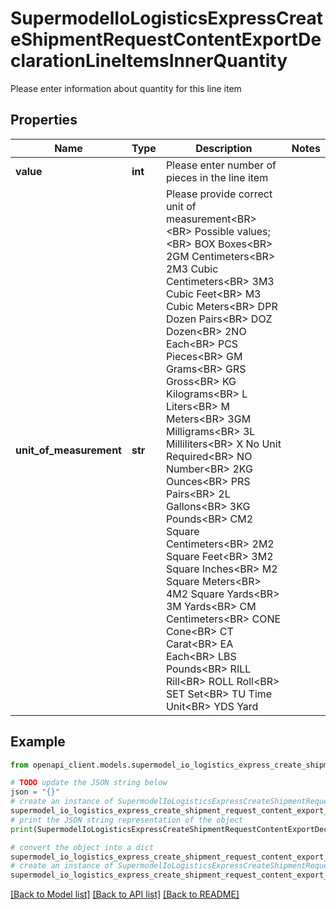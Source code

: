 # SupermodelIoLogisticsExpressCreateShipmentRequestContentExportDeclarationLineItemsInnerQuantity

Please enter information about quantity for this line item

## Properties

Name | Type | Description | Notes
------------ | ------------- | ------------- | -------------
**value** | **int** | Please enter number of pieces in the line item | 
**unit_of_measurement** | **str** | Please provide correct unit of measurement&lt;BR&gt;                        &lt;BR&gt;                        Possible values;&lt;BR&gt;                        BOX Boxes&lt;BR&gt;                        2GM                               Centimeters&lt;BR&gt;                        2M3 Cubic Centimeters&lt;BR&gt;                        3M3 Cubic Feet&lt;BR&gt;                        M3 Cubic Meters&lt;BR&gt;                        DPR Dozen Pairs&lt;BR&gt;                        DOZ Dozen&lt;BR&gt;                        2NO Each&lt;BR&gt;                        PCS Pieces&lt;BR&gt;                        GM Grams&lt;BR&gt;                        GRS Gross&lt;BR&gt;                        KG Kilograms&lt;BR&gt;                        L Liters&lt;BR&gt;                        M Meters&lt;BR&gt;                        3GM Milligrams&lt;BR&gt;                        3L Milliliters&lt;BR&gt;                        X No Unit Required&lt;BR&gt;                        NO Number&lt;BR&gt;                        2KG Ounces&lt;BR&gt;                        PRS Pairs&lt;BR&gt;                        2L Gallons&lt;BR&gt;                        3KG Pounds&lt;BR&gt;                        CM2 Square Centimeters&lt;BR&gt;                        2M2 Square Feet&lt;BR&gt;                        3M2 Square Inches&lt;BR&gt;                        M2 Square Meters&lt;BR&gt;                        4M2 Square Yards&lt;BR&gt;                        3M Yards&lt;BR&gt;                        CM Centimeters&lt;BR&gt;                        CONE Cone&lt;BR&gt;                        CT Carat&lt;BR&gt;                        EA Each&lt;BR&gt;                        LBS Pounds&lt;BR&gt;                        RILL Rill&lt;BR&gt;                        ROLL Roll&lt;BR&gt;                        SET Set&lt;BR&gt;                        TU Time Unit&lt;BR&gt;                        YDS Yard | 

## Example

```python
from openapi_client.models.supermodel_io_logistics_express_create_shipment_request_content_export_declaration_line_items_inner_quantity import SupermodelIoLogisticsExpressCreateShipmentRequestContentExportDeclarationLineItemsInnerQuantity

# TODO update the JSON string below
json = "{}"
# create an instance of SupermodelIoLogisticsExpressCreateShipmentRequestContentExportDeclarationLineItemsInnerQuantity from a JSON string
supermodel_io_logistics_express_create_shipment_request_content_export_declaration_line_items_inner_quantity_instance = SupermodelIoLogisticsExpressCreateShipmentRequestContentExportDeclarationLineItemsInnerQuantity.from_json(json)
# print the JSON string representation of the object
print(SupermodelIoLogisticsExpressCreateShipmentRequestContentExportDeclarationLineItemsInnerQuantity.to_json())

# convert the object into a dict
supermodel_io_logistics_express_create_shipment_request_content_export_declaration_line_items_inner_quantity_dict = supermodel_io_logistics_express_create_shipment_request_content_export_declaration_line_items_inner_quantity_instance.to_dict()
# create an instance of SupermodelIoLogisticsExpressCreateShipmentRequestContentExportDeclarationLineItemsInnerQuantity from a dict
supermodel_io_logistics_express_create_shipment_request_content_export_declaration_line_items_inner_quantity_from_dict = SupermodelIoLogisticsExpressCreateShipmentRequestContentExportDeclarationLineItemsInnerQuantity.from_dict(supermodel_io_logistics_express_create_shipment_request_content_export_declaration_line_items_inner_quantity_dict)
```
[[Back to Model list]](../README.md#documentation-for-models) [[Back to API list]](../README.md#documentation-for-api-endpoints) [[Back to README]](../README.md)


